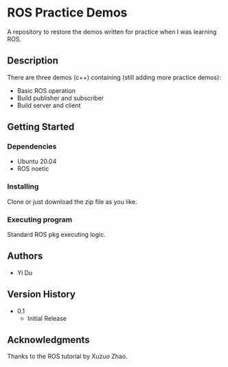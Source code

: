 # ROS Practice Demos

A repository to restore the demos written for practice when I was learning ROS. 

## Description

There are three demos (c++) containing (still adding more practice demos):
* Basic ROS operation
* Build publisher and subscriber
* Build server and client



## Getting Started

### Dependencies
* Ubuntu 20.04
* ROS noetic

### Installing
Clone or just download the zip file as you like.

### Executing program

Standard ROS pkg executing logic.



## Authors
* Yi Du



## Version History
* 0.1
    * Initial Release



## Acknowledgments
Thanks to the ROS tutorial by Xuzuo Zhao.

